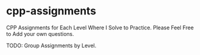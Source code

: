 # cpp-assignments
CPP Assignments for Each Level Where I Solve to Practice. Please Feel Free to Add your own questions.



TODO: Group Assignments by Level.
